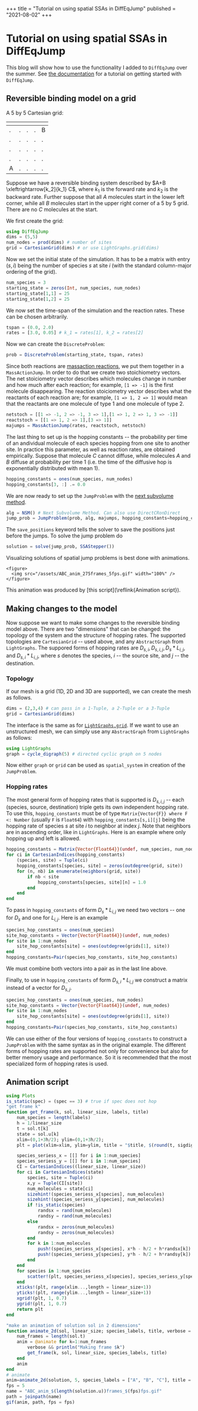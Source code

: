 +++
title = "Tutorial on using spatial SSAs in DiffEqJump"
published = "2021-08-02"
+++

# Tutorial on using spatial SSAs in DiffEqJump
This blog will show how to use the functionality I added to `DiffEqJump` over the summer. See [the documentation](https://diffeq.sciml.ai/latest/types/jump_types/) for a tutorial on getting started with `DiffEqJump`.

## Reversible binding model on a grid
A 5 by 5 Cartesian grid:

| <!-- -->  | <!-- -->  | <!-- -->  |  <!-- --> | <!-- -->  |
|---|---|---|---|---|
| . | . | . | . | B |
| . | . | . | . | . |
| . | . | . | . | . |
| . | . | . | . | . |
| A | . | . | . | . |

Suppose we have a reversible binding system described by $A+B \xleftrightarrow[k_2]{k_1} C$, where $k_1$ is the forward rate and $k_2$ is the backward rate. Further suppose that all $A$ molecules start in the lower left corner, while all $B$ molecules start in the upper right corner of a 5 by 5 grid. There are no $C$ molecules at the start.

We first create the grid:
```julia
using DiffEqJump
dims = (5,5)
num_nodes = prod(dims) # number of sites
grid = CartesianGrid(dims) # or use LightGraphs.grid(dims)
```
Now we set the initial state of the simulation. It has to be a matrix with entry $(s,i)$ being the number of species $s$ at site $i$ (with the standard column-major ordering of the grid).
```julia
num_species = 3
starting_state = zeros(Int, num_species, num_nodes)
starting_state[1,1] = 25
starting_state[1,2] = 25
```
We now set the time-span of the simulation and the reaction rates. These can be chosen arbitrarily.
```julia
tspan = (0.0, 2.0)
rates = [3.0, 0.05] # k_1 = rates[1], k_2 = rates[2]
```
Now we can create the `DiscreteProblem`:
```julia
prob = DiscreteProblem(starting_state, tspan, rates)
```
Since both reactions are [massaction reactions](https://en.wikipedia.org/wiki/Law_of_mass_action), we put them together in a `MassActionJump`. In order to do that we create two stoichiometry vectors. The net stoiciometry vector describes which molecules change in number and how much after each reaction; for example, `[1 => -1]` is the first molecule disappearing. The reaction stoiciometry vector describes what the reactants of each reaction are; for example, `[1 => 1, 2 => 1]` would mean that the reactants are one molecule of type 1 and one molecule of type 2.
```julia
netstoch = [[1 => -1, 2 => -1, 3 => 1],[1 => 1, 2 => 1, 3 => -1]]
reactstoch = [[1 => 1, 2 => 1],[3 => 1]]
majumps = MassActionJump(rates, reactstoch, netstoch)
```
The last thing to set up is the hopping constants -- the probability per time of an andividual molecule of each species hopping from one site to another site. In practice this parameter, as well as reaction rates, are obtained empirically. Suppose that molecule $C$ cannot diffuse, while molecules $A$ and $B$ diffuse at probability per time 1 (i.e. the time of the diffusive hop is exponentially distributed with mean 1).
```julia 
hopping_constants = ones(num_species, num_nodes)
hopping_constants[3, :] .= 0.0
```
We are now ready to set up the `JumpProblem` with the [next subvolume method](/posts/post2/#nsm). 
```julia
alg = NSM() # Next Subvolume Method. Can also use DirectCRonDirect
jump_prob = JumpProblem(prob, alg, majumps, hopping_constants=hopping_constants, spatial_system = grid, save_positions=(true, false)) 
```
The `save_positions` keyword tells the solver to save the positions just before the jumps. To solve the jump problem do
```julia
solution = solve(jump_prob, SSAStepper())
```
Visualizing solutions of spatial jump problems is best done with animations. 
~~~
<figure>
  <img src="/assets/ABC_anim_275frames_5fps.gif" width="100%" />
</figure>
~~~

This animation was produced by [this script](\reflink{Animation script}).

## Making changes to the model
Now suppose we want to make some changes to the reversible binding model above. There are two "dimensions" that can be changed: the topology of the system and the structure of hopping rates. The supported topologies are `CartesianGrid` -- used above, and any `AbstractGraph` from `LightGraphs`. The suppored forms of hopping rates are $D_{s,i}, D_{s,i,j}, D_s * L_{i,j}$, and $D_{s,i} * L_{i,j}$, where $s$ denotes the species, $i$ -- the source site, and $j$ -- the destination. 

### Topology
If our mesh is a grid (1D, 2D and 3D are supported), we can create the mesh as follows.
```julia
dims = (2,3,4) # can pass in a 1-Tuple, a 2-Tuple or a 3-Tuple
grid = CartesianGrid(dims)
```
The interface is the same as for [`LightGraphs.grid`](https://juliagraphs.org/LightGraphs.jl/latest/generators/#LightGraphs.SimpleGraphs.grid-Union{Tuple{AbstractVector{T}},%20Tuple{T}}%20where%20T%3C:Integer). If we want to use an unstructured mesh, we can simply use any `AbstractGraph` from `LightGraphs` as follows:
```julia
using LightGraphs
graph = cycle_digraph(5) # directed cyclic graph on 5 nodes
```
Now either `graph` or `grid` can be used as `spatial_system` in creation of the `JumpProblem`.

### Hopping rates
The most general form of hopping rates that is supported is $D_{s,i,j}$ -- each (species, source, destination) triple gets its own independent hopping rate. To use this, `hopping_constants` must be of type `Matrix{Vector{F}} where F <: Number` (usually `F` is `Float64`) with `hopping_constants[s,i][j]` being the hopping rate of species $s$ at site $i$ to neighbor at index $j$. Note that neighbors are in ascending order, like in `LightGraphs`. Here is an example where only hopping up and left is allowed.
```julia
hopping_constants = Matrix{Vector{Float64}}(undef, num_species, num_nodes)
for ci in CartesianIndices(hopping_constants)
    (species, site) = Tuple(ci)
    hopping_constants[species, site] = zeros(outdegree(grid, site))
    for (n, nb) in enumerate(neighbors(grid, site))
        if nb < site
            hopping_constants[species, site][n] = 1.0
        end
    end
end
```

To pass in `hopping_constants` of form $D_s * L_{i,j}$ we need two vectors -- one for $D_s$ and one for $L_{i,j}$. Here is an example 
```julia
species_hop_constants = ones(num_species)
site_hop_constants = Vector{Vector{Float64}}(undef, num_nodes)
for site in 1:num_nodes
    site_hop_constants[site] = ones(outdegree(grids[1], site))
end
hopping_constants=Pair(species_hop_constants, site_hop_constants)
```
We must combine both vectors into a pair as in the last line above.

Finally, to use in `hopping_constants` of form $D_{s,i} * L_{i,j}$ we construct a matrix instead of a vector for $D_{s,j}$. 
```julia
species_hop_constants = ones(num_species, num_nodes)
site_hop_constants = Vector{Vector{Float64}}(undef, num_nodes)
for site in 1:num_nodes
    site_hop_constants[site] = ones(outdegree(grids[1], site))
end
hopping_constants=Pair(species_hop_constants, site_hop_constants)
```

We can use either of the four versions of `hopping_constants` to construct a `JumpProblem` with the same syntax as in the original example. The different forms of hopping rates are supported not only for convenience but also for better memory usage and performance. So it is recommended that the most specialized form of hopping rates is used.

## Animation script
```julia
using Plots
is_static(spec) = (spec == 3) # true if spec does not hop
"get frame k"
function get_frame(k, sol, linear_size, labels, title)
    num_species = length(labels)
    h = 1/linear_size
    t = sol.t[k]
    state = sol.u[k]
    xlim=(0,1+3h/2); ylim=(0,1+3h/2);
    plt = plot(xlim=xlim, ylim=ylim, title = "$title, $(round(t, sigdigits=3)) seconds")

    species_seriess_x = [[] for i in 1:num_species]
    species_seriess_y = [[] for i in 1:num_species]
    CI = CartesianIndices((linear_size, linear_size))
    for ci in CartesianIndices(state)
        species, site = Tuple(ci)
        x,y = Tuple(CI[site])
        num_molecules = state[ci]
        sizehint!(species_seriess_x[species], num_molecules)
        sizehint!(species_seriess_y[species], num_molecules)
        if !is_static(species)
            randsx = rand(num_molecules)
            randsy = rand(num_molecules)
        else
            randsx = zeros(num_molecules)
            randsy = zeros(num_molecules)
        end
        for k in 1:num_molecules
            push!(species_seriess_x[species], x*h - h/2 + h*randsx[k])
            push!(species_seriess_y[species], y*h - h/2 + h*randsy[k])
        end
    end
    for species in 1:num_species
        scatter!(plt, species_seriess_x[species], species_seriess_y[species], label = labels[species], marker = 6)
    end
    xticks!(plt, range(xlim...,length = linear_size+1))
    yticks!(plt, range(ylim...,length = linear_size+1))
    xgrid!(plt, 1, 0.7)
    ygrid!(plt, 1, 0.7)
    return plt
end

"make an animation of solution sol in 2 dimensions"
function animate_2d(sol, linear_size; species_labels, title, verbose = true)
    num_frames = length(sol.t)
    anim = @animate for k=1:num_frames
        verbose && println("Making frame $k")
        get_frame(k, sol, linear_size, species_labels, title)
    end
    anim
end
# animate
anim=animate_2d(solution, 5, species_labels = ["A", "B", "C"], title = "A + B <--> C", verbose = false)
fps = 5
name = "ABC_anim_$(length(solution.u))frames_$(fps)fps.gif"
path = joinpath(name)
gif(anim, path, fps = fps)
```